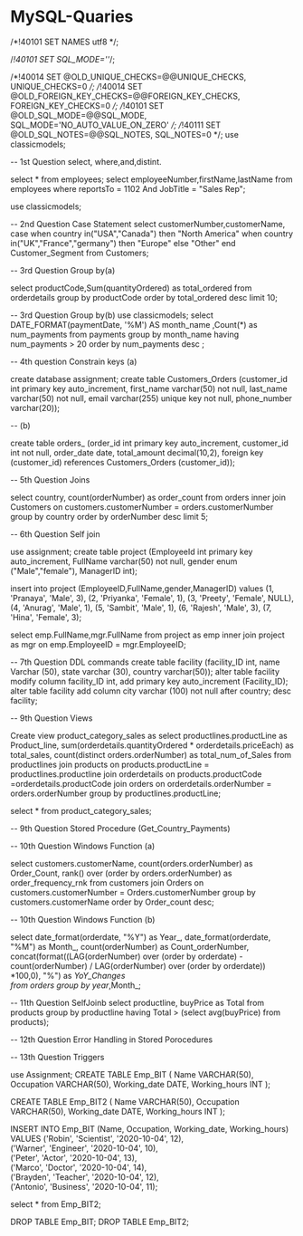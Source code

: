 # MySQL-Quaries

/*!40101 SET NAMES utf8 */;

/*!40101 SET SQL_MODE=''*/;

/*!40014 SET @OLD_UNIQUE_CHECKS=@@UNIQUE_CHECKS, UNIQUE_CHECKS=0 */;
/*!40014 SET @OLD_FOREIGN_KEY_CHECKS=@@FOREIGN_KEY_CHECKS, FOREIGN_KEY_CHECKS=0 */;
/*!40101 SET @OLD_SQL_MODE=@@SQL_MODE, SQL_MODE='NO_AUTO_VALUE_ON_ZERO' */;
/*!40111 SET @OLD_SQL_NOTES=@@SQL_NOTES, SQL_NOTES=0 */;
use classicmodels;

-- 1st Question select, where,and,distint.

select * from employees;
select employeeNumber,firstName,lastName from employees where reportsTo = 1102 And JobTitle = "Sales Rep"; 

use classicmodels;

-- 2nd Question Case Statement 
select customerNumber,customerName, 
case
when country in("USA","Canada") then "North America"
when country in("UK","France","germany") then "Europe"
else "Other"
end Customer_Segment
from Customers;

-- 3rd Question Group by(a)

select productCode,Sum(quantityOrdered) as total_ordered from orderdetails group by productCode order by total_ordered desc limit 10;


-- 3rd Question Group by(b)
use classicmodels;
select DATE_FORMAT(paymentDate, '%M') AS month_name ,Count(*) as num_payments from payments group by month_name having num_payments > 20 order by num_payments desc ;



-- 4th question Constrain keys (a)

create database assignment;
create table Customers_Orders (customer_id int primary key auto_increment, 
								first_name varchar(50) not null, last_name varchar(50) not null, 
                                email varchar(255) unique key not null,
                                phone_number varchar(20));
        
        
-- (b)

create table orders_ (order_id int primary key auto_increment,
					customer_id int not null,
                    order_date date,
                    total_amount decimal(10,2),
                    foreign key (customer_id) references Customers_Orders (customer_id));


-- 5th Question Joins

select country, count(orderNumber) as order_count 
from orders inner join Customers on customers.customerNumber = orders.customerNumber
group by country 
order by orderNumber desc limit 5;


-- 6th Question Self join 

use assignment;
create table project (EmployeeId int primary key auto_increment,
					  FullName varchar(50) not null,
                      gender  enum ("Male","female"),
                      ManagerID int);
                      
insert into project (EmployeeID,FullName,gender,ManagerID) values (1, 'Pranaya', 'Male', 3),
(2, 'Priyanka', 'Female', 1),
(3, 'Preety', 'Female', NULL),
(4, 'Anurag', 'Male', 1),
(5, 'Sambit', 'Male', 1),
(6, 'Rajesh', 'Male', 3),
(7, 'Hina', 'Female', 3);
					
select emp.FullName,mgr.FullName from project as emp inner join project as mgr on emp.EmployeeID = mgr.EmployeeID;


-- 7th Question DDL commands 
create table facility  (facility_ID int, name Varchar (50), state varchar (30), country varchar(50));
alter table facility modify column facility_ID int, add primary key auto_increment (Facility_ID);
alter table facility add column city varchar (100) not null after country;
desc  facility;

-- 9th Question Views

Create view product_category_sales  as
select productlines.productLine as Product_line,
sum(orderdetails.quantityOrdered * orderdetails.priceEach) as total_sales,
count(distinct orders.orderNumber) as total_num_of_Sales from productlines
join
products on products.productLine = productlines.productline
join
orderdetails on products.productCode =orderdetails.productCode
join
orders on  orderdetails.orderNumber = orders.orderNumber 
group by productlines.productLine;

select * from product_category_sales;


-- 9th Question Stored Procedure (Get_Country_Payments)

-- 10th Question Windows Function (a)

select customers.customerName, count(orders.orderNumber) as Order_Count, rank() over (order by orders.orderNumber) as order_frequency_rnk
from customers join Orders on customers.customerNumber = Orders.customerNumber
group by customers.customerName
order by Order_count desc;


-- 10th Question Windows Function (b)

select date_format(orderdate, "%Y") as Year_,
 date_format(orderdate, "%M") as Month_, 
 count(orderNumber) as Count_orderNumber, 
 concat(format((LAG(orderNumber) over (order by orderdate) -count(orderNumber) / LAG(orderNumber) over (order by orderdate)) *100,0), "%")  as _YoY_Changes  
 from orders group by year_,Month_;


-- 11th Question SelfJoinb
select productline, buyPrice as Total from products group by productline having Total > (select avg(buyPrice) from products);

-- 12th Question Error Handling in Stored Porocedures

-- 13th Question Triggers

use Assignment;
CREATE TABLE Emp_BIT (
    Name VARCHAR(50),
    Occupation VARCHAR(50),
    Working_date DATE,
    Working_hours INT
);

CREATE TABLE Emp_BIT2  (
    Name VARCHAR(50),
    Occupation VARCHAR(50),
    Working_date DATE,
    Working_hours INT
    );
    
    
    
INSERT INTO Emp_BIT (Name, Occupation, Working_date, Working_hours) VALUES
('Robin', 'Scientist', '2020-10-04', 12),  
('Warner', 'Engineer', '2020-10-04', 10),  
('Peter', 'Actor', '2020-10-04', 13),  
('Marco', 'Doctor', '2020-10-04', 14),  
('Brayden', 'Teacher', '2020-10-04', 12),  
('Antonio', 'Business', '2020-10-04', 11);


select * from Emp_BIT2;


DROP TABLE Emp_BIT;
DROP TABLE Emp_BIT2;
